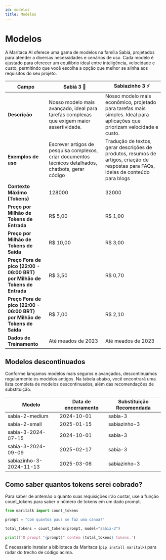 ```yaml
---
id: modelos
title: Modelos
---
```


# Modelos
A Maritaca AI oferece uma gama de modelos na família Sabiá, projetados para atender a diversas necessidades e cenários de uso. Cada modelo é ajustado para oferecer um equilíbrio ideal entre inteligência, velocidade e custo, permitindo que você escolha a opção que melhor se alinha aos requisitos do seu projeto.

| **Campo**                            | **Sabiá 3** 🥇                                                                                       | **Sabiazinho 3** ⚡                                                                                      | 
|--------------------------------------|-----------------------------------------------------------------------------------------------------|---------------------------------------------------------------------------------------------------------|
| **Descrição**| Nosso modelo mais avançado, ideal para tarefas complexas que exigem maior assertividade. | Nosso modelo mais econômico, projetado para tarefas mais simples. Ideal para aplicações  que priorizam velocidade e custo. | 
| **Exemplos de uso**  | Escrever artigos de pesquisa complexos, criar documentos técnicos detalhados, chatbots, gerar código |  Tradução de textos, gerar descrições de produtos, resumos de artigos, criação de respostas para FAQs, ideias de conteúdo para blogs  | 
| **Contexto Máximo (Tokens)**  | 128000 | 32000 | 
| **Preço por Milhão de Tokens de Entrada** | R$ 5,00 | R$ 1,00|
| **Preço por Milhão de Tokens de Saída**   | R$ 10,00| R$ 3,00 | 
| **Preço Fora de pico (22:00 - 06:00 BRT)<br>por Milhão de Tokens de Entrada**  | R$ 3,50                                                                                               | R$ 0,70                                                                                                      | 
| **Preço Fora de pico (22:00 - 06:00 BRT)<br>por Milhão de Tokens de Saída** | R$ 7,00                                                                                              | R$ 2,10|
| **Dados de Treinamento** | Até meados de 2023 | Até meados de 2023 | 


## Modelos descontinuados

Conforme lançamos modelos mais seguros e avançados, descontinuamos regularmente os modelos antigos. Na tabela abaixo, você encontrará uma lista completa de modelos descontinuados, além das recomendações de substituição.

| Modelo | Data de encerramento | Substituição Recomendada |
|-------|--------|-------|
| sabia-2-medium | 2024-10-01 | sabia-3 |
| sabia-2-small | 2025-01-15 | sabiazinho-3 |
| sabia-3-2024-07-15 | 2024-10-01 |sabia-3 |
| sabia-3-2024-09-09 | 2025-02-17 | sabia-3 |
| sabiazinho-3-2024-11-13	| 2025-03-06 | sabiazinho-3 | 

## Como saber quantos tokens serei cobrado?
Para saber de antemão o quanto suas requisições irão custar, use a função count_tokens para saber o número de tokens em um dado prompt.
```python
from maritalk import count_tokens

prompt = "Com quantos paus se faz uma canoa?"

total_tokens = count_tokens(prompt, model="sabia-3")

print(f'O prompt "{prompt}" contém {total_tokens} tokens.')
```

É necessário instalar a biblioteca da Maritaca (`pip install maritalk`) para rodar do trecho de código acima.
